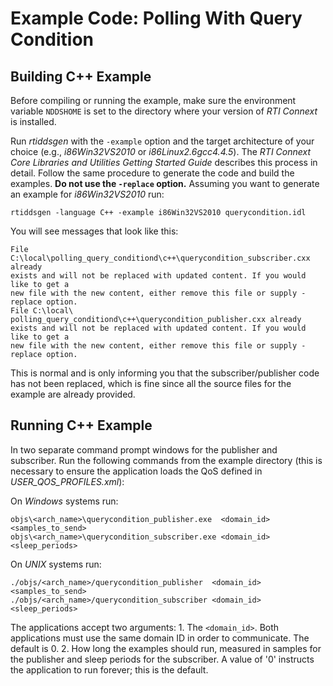 # Example Code: Polling With Query Condition

## Building C++ Example
Before compiling or running the example, make sure the environment variable
`NDDSHOME` is set to the directory where your version of *RTI Connext* is
installed.

Run *rtiddsgen* with the `-example` option and the target architecture of your
choice (e.g., *i86Win32VS2010* or *i86Linux2.6gcc4.4.5*). The *RTI Connext Core
Libraries and Utilities Getting Started Guide* describes this process in detail.
Follow the same procedure to generate the code and build the examples. **Do not
use the `-replace` option.** Assuming you want to generate an example for
*i86Win32VS2010* run:
```
rtiddsgen -language C++ -example i86Win32VS2010 querycondition.idl
```

You will see messages that look like this:
```
File C:\local\polling_query_conditiond\c++\querycondition_subscriber.cxx already
exists and will not be replaced with updated content. If you would like to get a
new file with the new content, either remove this file or supply -replace option.
File C:\local\ polling_query_conditiond\c++\querycondition_publisher.cxx already
exists and will not be replaced with updated content. If you would like to get a
new file with the new content, either remove this file or supply -replace option.
```

This is normal and is only informing you that the subscriber/publisher code has
not been replaced, which is fine since all the source files for the example are
already provided.

## Running C++ Example
In two separate command prompt windows for the publisher and subscriber. Run
the following commands from the example directory (this is necessary to ensure
the application loads the QoS defined in *USER_QOS_PROFILES.xml*):

On *Windows* systems run:
```
objs\<arch_name>\querycondition_publisher.exe  <domain_id> <samples_to_send>
objs\<arch_name>\querycondition_subscriber.exe <domain_id> <sleep_periods>
```

On *UNIX* systems run:
```
./objs/<arch_name>/querycondition_publisher  <domain_id> <samples_to_send>
./objs/<arch_name>/querycondition_subscriber <domain_id> <sleep_periods>
```

The applications accept two arguments:
    1. The `<domain_id>`. Both applications must use the same domain ID in order
    to communicate. The default is 0.
    2. How long the examples should run, measured in samples for the publisher
    and sleep periods for the subscriber. A value of '0' instructs the
    application to run forever; this is the default.

